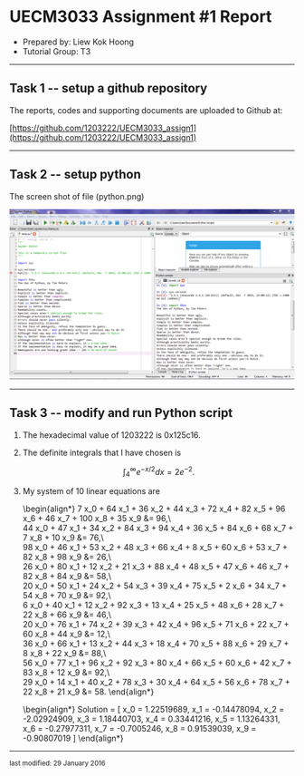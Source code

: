 UECM3033 Assignment #1 Report
========================================================

- Prepared by: Liew Kok Hoong
- Tutorial Group: T3

--------------------------------------------------------

## Task 1 -- setup a github repository

The reports, codes and supporting documents are uploaded to Github at: 

[https://github.com/1203222/UECM3033_assign1](https://github.com/1203222/UECM3033_assign1)


---------------------------------------------------------

## Task 2 -- setup python

The screen shot of file (python.png)

![python.png](python.png)


------------------------------------------------------------

## Task 3 -- modify and run Python script


1. The hexadecimal value of 1203222 is 0x125c16.
2. The definite integrals that I have chosen is 
   
   $$\int_4^{\infty} e^{-x/2} dx = {2} e^{-2}.$$

3. My system of 10 linear equations are

   \begin{align*}
   7 x_0 + 64 x_1 + 36 x_2 + 44 x_3 + 72 x_4 + 82 x_5 + 96 x_6 + 46 x_7 + 100 x_8 + 35 x_9 &= 96,\\\
   44 x_0 + 47 x_1 + 34 x_2 + 84 x_3 + 94 x_4 + 36 x_5 + 84 x_6 + 68 x_7 + 7 x_8 + 10 x_9 &= 76,\\\
   98 x_0 + 46 x_1 + 53 x_2 + 48 x_3 + 66 x_4 + 8 x_5 + 60 x_6 + 53 x_7 + 82 x_8 + 98 x_9 &= 26,\\\
   26 x_0 + 80 x_1 + 12 x_2 + 21 x_3 + 88 x_4 + 48 x_5 + 47 x_6 + 46 x_7 + 82 x_8 + 84 x_9 &= 58,\\\
   20 x_0 + 50 x_1 + 24 x_2 + 54 x_3 + 39 x_4 + 75 x_5 + 2 x_6 + 34 x_7 + 54 x_8 + 70 x_9 &= 92,\\\
   6 x_0 + 40 x_1 + 12 x_2 + 92 x_3 + 13 x_4 + 25 x_5 + 48 x_6 + 28 x_7 + 22 x_8 + 66 x_9 &= 46,\\\
   20 x_0 + 76 x_1 + 74 x_2 + 39 x_3 + 42 x_4 + 96 x_5 + 71 x_6 + 22 x_7 + 60 x_8 + 44 x_9 &= 12,\\\
   36 x_0 + 66 x_1 + 13 x_2 + 44 x_3 + 18 x_4 + 70 x_5 + 88 x_6 + 29 x_7 + 8 x_8 + 22 x_9 &= 88,\\\
   56 x_0 + 77 x_1 + 96 x_2 + 92 x_3 + 80 x_4 + 66 x_5 + 60 x_6 + 42 x_7 + 83 x_8 + 12 x_9 &= 92,\\\
   29 x_0 + 14 x_1 + 40 x_2 + 78 x_3 + 30 x_4 + 64 x_5 + 56 x_6 + 78 x_7 + 22 x_8 + 21 x_9 &= 58.
   \end{align*}
   
   \begin{align*}
   Solution  = [ x_0 = 1.22519689, x_1 = -0.14478094, x_2 = -2.02924909, x_3 = 1.18440703, x_4 = 0.33441216, x_5 = 1.13264331, x_6 =     -0.27977311, x_7 = -0.7005246, x_8 = 0.91539039, x_9 = -0.90807019 ] 
   \end{align*}



-----------------------------------

<sup>last modified: 29 January 2016</sup>
